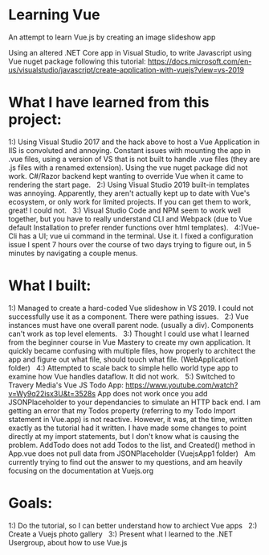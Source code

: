 # Learning Vue
 An attempt to learn Vue.js by creating an image slideshow app
 
 Using an altered .NET Core app in Visual Studio, to write Javascript using Vue nuget package
 following this tutorial: https://docs.microsoft.com/en-us/visualstudio/javascript/create-application-with-vuejs?view=vs-2019
&nbsp;
&nbsp;
 # What I have learned from this project:
 1:) Using Visual Studio 2017 and the hack above to host a Vue Application in IIS is convoluted and annoying. Constant issues with mounting the app in .vue files, using a version of VS that is not built to handle .vue files (they are .js files with a renamed extension). Using the vue nuget package did not work. C#/Razor backend kept wanting to override Vue when it came to rendering the start page. 
&nbsp;
 2:) Using Visual Studio 2019 built-in templates was annoying. Apparently, they aren't actually kept up to date with Vue's ecosystem, or only work for limited projects. If you can get them to work, great! I could not.
&nbsp;
 3:) Visual Studio Code and NPM seem to work well together, but you have to really understand CLI and Webpack (due to Vue default Installation to prefer render functions over html templates).
&nbsp;
 4:)Vue-Cli has a UI; vue ui command in the terminal. Use it. I fixed a configuration issue I spent 7 hours over the course of two days trying to figure out, in 5 minutes by navigating a couple menus.
&nbsp;
&nbsp;
# What I built:
1:) Managed to create a hard-coded Vue slideshow in VS 2019. I could not successfully use it as a component. There were pathing issues.
&nbsp;
2:) Vue instances must have one overall parent node. (usually a div). Components can't work as top level elements.
&nbsp;
3:) Thought I could use what I learned from the beginner course in Vue Mastery to create my own application. It quickly became confusing with multiple files, how properly to architect the app and figure out what file, should touch what file. (WebApplication1 folder)
&nbsp;
4:) Attempted to scale back to simple hello world type app to examine how Vue handles dataflow. It did not work.
&nbsp;
5:) Switched to Travery Media's Vue JS Todo App: https://www.youtube.com/watch?v=Wy9q22isx3U&t=3528s
App does not work once you add JSONPlaceholder to your dependancies to simulate an HTTP back end. I am getting an error that my Todos property (referring to my Todo Import statement in Vue.app) is not reactive. However, it was, at the time, written exactly as the tutorial had it written. I have made some changes to point directly at my import statements, but I don't know what is causing the problem. AddTodo does not add Todos to the list, and Created() method in App.vue does not pull data from JSONPlaceholder (VuejsApp1 folder)
&nbsp;
Am currently trying to find out the answer to my questions, and am heavily focusing on the documentation at Vuejs.org
&nbsp;
&nbsp;
# Goals:
1:) Do the tutorial, so I can better understand how to archiect Vue apps
&nbsp;
2:) Create a Vuejs photo gallery
&nbsp;
3:) Present what I learned to the .NET Usergroup, about how to use Vue.js
